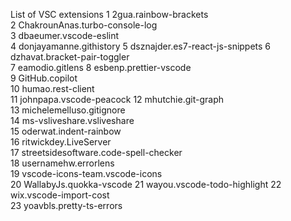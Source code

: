 List of VSC extensions
1	2gua.rainbow-brackets	
2	ChakrounAnas.turbo-console-log	
3	dbaeumer.vscode-eslint	
4	donjayamanne.githistory	
5	dsznajder.es7-react-js-snippets	
6	dzhavat.bracket-pair-toggler	
7	eamodio.gitlens	
8	esbenp.prettier-vscode	
9	GitHub.copilot	
10	humao.rest-client	
11	johnpapa.vscode-peacock	
12	mhutchie.git-graph	
13	michelemelluso.gitignore	
14	ms-vsliveshare.vsliveshare	
15	oderwat.indent-rainbow	
16	ritwickdey.LiveServer	
17	streetsidesoftware.code-spell-checker	
18	usernamehw.errorlens	
19	vscode-icons-team.vscode-icons	
20	WallabyJs.quokka-vscode	
21	wayou.vscode-todo-highlight	
22	wix.vscode-import-cost	
23	yoavbls.pretty-ts-errors	